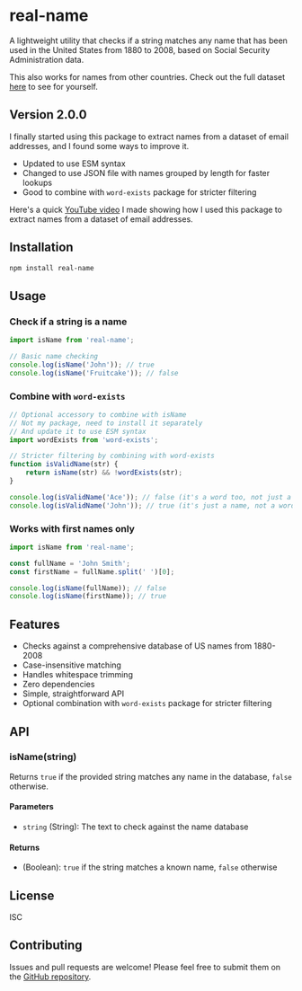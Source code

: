 # real-name

A lightweight utility that checks if a string matches any name that has been used in the United States from 1880 to 2008, based on Social Security Administration data.

This also works for names from other countries. Check out the full dataset <a href="https://github.com/adomakins/real-name/blob/main/names.csv" target="_blank">here</a> to see for yourself.

## Version 2.0.0

I finally started using this package to extract names from a dataset of email addresses, and I found some ways to improve it.

- Updated to use ESM syntax
- Changed to use JSON file with names grouped by length for faster lookups
- Good to combine with `word-exists` package for stricter filtering

Here's a quick <a href="https://youtu.be/GXC43r3H6Vg" target="_blank">YouTube video</a> I made showing how I used this package to extract names from a dataset of email addresses.

## Installation

```bash
npm install real-name
```

## Usage

### Check if a string is a name

```javascript
import isName from 'real-name';

// Basic name checking
console.log(isName('John')); // true
console.log(isName('Fruitcake')); // false
```

### Combine with `word-exists`

```javascript
// Optional accessory to combine with isName
// Not my package, need to install it separately
// And update it to use ESM syntax
import wordExists from 'word-exists';

// Stricter filtering by combining with word-exists
function isValidName(str) {
    return isName(str) && !wordExists(str);
}

console.log(isValidName('Ace')); // false (it's a word too, not just a name)
console.log(isValidName('John')); // true (it's just a name, not a word)

```

### Works with first names only

```javascript
import isName from 'real-name';

const fullName = 'John Smith';
const firstName = fullName.split(' ')[0];

console.log(isName(fullName)); // false
console.log(isName(firstName)); // true
```

## Features

- Checks against a comprehensive database of US names from 1880-2008
- Case-insensitive matching
- Handles whitespace trimming
- Zero dependencies
- Simple, straightforward API
- Optional combination with `word-exists` package for stricter filtering

## API

### isName(string)

Returns `true` if the provided string matches any name in the database, `false` otherwise.

#### Parameters

- `string` (String): The text to check against the name database

#### Returns

- (Boolean): `true` if the string matches a known name, `false` otherwise

## License

ISC

## Contributing

Issues and pull requests are welcome! Please feel free to submit them on the [GitHub repository](https://github.com/adomakins/real-name).
